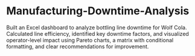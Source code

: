 # Manufacturing-Downtime-Analysis
Built an Excel dashboard to analyze bottling line downtime for Wolf Cola. Calculated line efficiency, identified key downtime factors, and visualized operator-level impact using Pareto charts, a matrix with conditional formatting, and clear recommendations for improvement.
